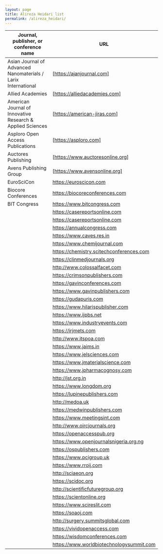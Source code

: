 ```yaml
---
layout: page
title: Alireza Heidari list
permalink: /alireza_heidari/
---
```


| Journal, publisher, or conference name | URL |
| --- | --- |
| Asian Journal of Advanced Nanomaterials / Larix International | [https://ajanjournal.com] |
| Allied Academies | [https://alliedacademies.com] |
| American Journal of Innovative Research & Applied Sciences  | [https://american-jiras.com] |
| Asploro Open Access Publications | [https://asploro.com]|
| Auctores Publishing | [https://www.auctoresonline.org] |
| Avens Publishing Group | [https://www.avensonline.org] |
| EuroSciCon | https://euroscicon.com |
| Biocore Conferences | https://biocoreconferences.com |
| BIT Congress | https://www.bitcongress.com |
|  | https://casereportsonline.com |
|  | https://casereportsonline.com |
|  | https://annualcongress.com |
|  | https://www.caves.res.in |
|  | https://www.chemijournal.com |
|  | https://chemistry.scitechconferences.com |
|  | https://clinmedjournals.org |
|  | http://www.colossalfacet.com |
|  | https://crimsonpublishers.com |
|  | https://gavinconferences.com |
|  | https://www.gavinpublishers.com |
|  | https://gudapuris.com |
|  | https://www.hilarispublisher.com |
|  | https://www.ijpbs.net |
|  | https://www.industryevents.com |
|  | https://irjmets.com |
|  | http://www.itspoa.com |
|  | https://www.jaims.in |
|  | https://www.jelsciences.com |
|  | https://www.jmaterialscience.com |
|  | https://www.jpharmacognosy.com |
|  | http://jst.org.in |
|  | https://www.longdom.org |
|  | https://lupinepublishers.com |
|  | http://medoa.uk |
|  | https://medwinpublishers.com |
|  | https://www.meetingsint.com |
|  | http://www.oircjournals.org |
|  | https://openaccesspub.org |
|  | https://www.openjournalsnigeria.org.ng |
|  | https://ospublishers.com |
|  | https://www.pcigroup.uk |
|  | https://www.rroij.com |
|  | http://sciaeon.org |
|  | https://scidoc.org |
|  | http://scientificfuturegroup.org |
|  | https://scientonline.org |
|  | https://www.scireslit.com |
|  | https://soaoj.com |
|  | http://surgery.summitsglobal.com |
|  | https://vividopenaccess.com |
|  | https://wisdomconferences.com |
|  | https://www.worldbiotechnologysummit.com |

